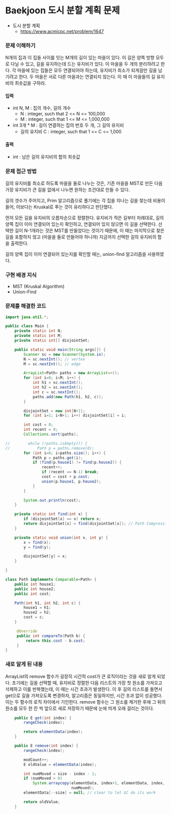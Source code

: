 # Baekjoon 도시 분할 계획 문제

- 도시 분할 계획
    - https://www.acmicpc.net/problem/1647

### 문제 이해하기
N개의 집과 이 집들 사이를 잇는 M개의 길이 있는 마을이 있다.
이 길은 양쪽 방향 모두로 다닐 수 있고, 길을 유지하는데 드는 유지비가 있다.
이 마을을 두 개의 분리하려고 한다.
각 마을에 있는 집들은 모두 연결되어야 하는데, 유지비가 최소가 되게끔만 길을 남기려고 한다.
두 마을은 서로 다른 마을과는 연결되지 않는다.
이 때 이 마을들의 길 유지비의 최솟값을 구하라.

#### 입력
- int N, M : 집의 개수, 길의 개수
    - N : integer, such that 2 <= N <= 100,000
    - M : integer, such that 1 <= M <= 1,000,000
- int 3개 * M : 길이 연결하는 집의 번호 두 개, 그 길의 유지비
    - 길의 유지비 C : integer, such that 1 <= C <= 1,000

#### 출력
- int : 남은 길의 유지비의 합의 최솟값

### 문제 접근 방법
길의 유지비를 최소로 하도록 마을을 둘로 나누는 것은,
기존 마을을 MST로 만든 다음 가장 유지비가 큰 길을 없애서 나누면 원하는 조건대로 만들 수 있다.

길의 갯수가 주어지고, Prim 알고리즘으로 풀기에는 각 집을 지나는 길을 찾는데 비용이 들어,
이보다는 Kruskal로 푸는 것이 유리하다고 판단했다.

먼저 모든 길을 유지비의 오름차순으로 정렬한다.
유지비가 적은 길부터 차례대로, 길의 양쪽 집이 이미 연결되어 있는지 확인하고, 연결되어 있지 않으면 이 길을 선택한다.
선택한 길이 N-1개라는 것은 MST를 만들었다는 것이기 때문에, 
이 때는 마지막으로 찾은 길을 포함하지 않고 (마을을 둘로 만들어야 하니까) 지금까지 선택한 길의 유지비의 합을 출력한다.

길의 양쪽 집이 이미 연결되어 있는지를 확인할 때는,
union-find 알고리즘을 사용하였다.


### 구현 배경 지식
- MST (Kruskal Algorithm)
- Union-Find

### 문제를 해결한 코드
~~~java
import java.util.*;

public class Main {
    private static int N;
    private static int M;
    private static int[] disjointSet;

    public static void main(String args[]) {
        Scanner sc = new Scanner(System.in);
        N = sc.nextInt(); // vertex
        M = sc.nextInt(); // edge

        ArrayList<Path> paths = new ArrayList<>();
        for (int i=0; i<M; i++) {
            int h1 = sc.nextInt();
            int h2 = sc.nextInt();
            int c = sc.nextInt();
            paths.add(new Path(h1, h2, c));
        }

        disjointSet = new int[N+1];
        for (int i=1; i<N+1; i++) disjointSet[i] = i;

        int cost = 0;
        int recent = 0;
        Collections.sort(paths);

//        while (!paths.isEmpty()) {
//            Path p = paths.remove(0);
        for (int i=0; i<paths.size(); i++) {
            Path p = paths.get(i);
            if (find(p.house1) != find(p.house2)) {
                recent++;
                if (recent == N-1) break;
                cost = cost + p.cost;
                union(p.house1, p.house2);
            }
        }

        System.out.println(cost);
    }

    private static int find(int x) {
        if (disjointSet[x] == x) return x;
        return disjointSet[x] = find(disjointSet[x]); // Path Compression
    }

    private static void union(int x, int y) {
        x = find(x);
        y = find(y);

        disjointSet[y] = x;
    }

}

class Path implements Comparable<Path> {
    public int house1;
    public int house2;
    public int cost;

    Path(int h1, int h2, int c) {
        house1 = h1;
        house2 = h2;
        cost = c;
    }

     @Override
     public int compareTo(Path b) {
         return this.cost - b.cost;
     }
}
~~~

### 새로 알게 된 내용
ArrayList의 remove 함수가 굉장히 시간적 cost가 큰 로직이라는 것을 새로 알게 되었다.
초기에는 길을 선택할 때, 유지비로 정렬한 다음 리스트의 가장 첫 원소를 가져오고 삭제하고 이를 반복했는데,
이 때는 시간 초과가 발생한다.
이 후 길의 리스트를 돌면서 get으로 길을 가져오도록 변경하자, 알고리즘은 동일하지만, 시간 초과 없이 성공했다.
이는 두 함수의 로직 차이에서 기인한다.
remove 함수는 그 원소를 제거한 후에 그 뒤의 원소를 모두 한 칸 씩 앞으로 새로 저장하기 때문에 눈에 띄게 오래 걸리는 것이다.
```java
    public E get(int index) {
        rangeCheck(index);

        return elementData(index);
    }

    public E remove(int index) {
        rangeCheck(index);

        modCount++;
        E oldValue = elementData(index);

        int numMoved = size - index - 1;
        if (numMoved > 0)
            System.arraycopy(elementData, index+1, elementData, index,
                             numMoved);
        elementData[--size] = null; // clear to let GC do its work

        return oldValue;
    }
```